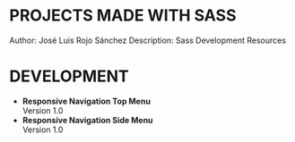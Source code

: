 # PROJECTS MADE WITH SASS
Author: José Luis Rojo Sánchez
Description: Sass Development Resources

# DEVELOPMENT

<ul>
    <li>
    <strong>Responsive Navigation Top Menu</strong><br />
    Version 1.0
    </li>
    <li>
    <strong>Responsive Navigation Side Menu </strong><br />
    Version 1.0
    </li>
</ul>    